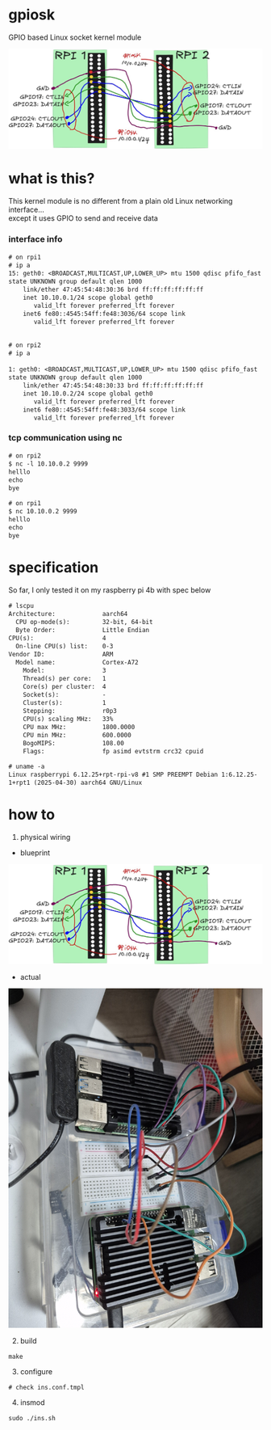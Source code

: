 # gpiosk

GPIO based Linux socket kernel module

![thumbnail](docs/blueprint.jpg)

# what is this?

This kernel module is no different from a plain old Linux networking interface...\
except it uses GPIO to send and receive data

### interface info

```shell
# on rpi1
# ip a
15: geth0: <BROADCAST,MULTICAST,UP,LOWER_UP> mtu 1500 qdisc pfifo_fast state UNKNOWN group default qlen 1000
    link/ether 47:45:54:48:30:36 brd ff:ff:ff:ff:ff:ff
    inet 10.10.0.1/24 scope global geth0
       valid_lft forever preferred_lft forever
    inet6 fe80::4545:54ff:fe48:3036/64 scope link 
       valid_lft forever preferred_lft forever

```

```shell

# on rpi2
# ip a

1: geth0: <BROADCAST,MULTICAST,UP,LOWER_UP> mtu 1500 qdisc pfifo_fast state UNKNOWN group default qlen 1000
    link/ether 47:45:54:48:30:33 brd ff:ff:ff:ff:ff:ff
    inet 10.10.0.2/24 scope global geth0
       valid_lft forever preferred_lft forever
    inet6 fe80::4545:54ff:fe48:3033/64 scope link 
       valid_lft forever preferred_lft forever

```

### tcp communication using nc
```shell
# on rpi2
$ nc -l 10.10.0.2 9999
helllo
echo
bye
```

```shell
# on rpi1
$ nc 10.10.0.2 9999
helllo
echo
bye

```

# specification

So far, I only tested it on my raspberry pi 4b with spec below

```shell
# lscpu
Architecture:             aarch64
  CPU op-mode(s):         32-bit, 64-bit
  Byte Order:             Little Endian
CPU(s):                   4
  On-line CPU(s) list:    0-3
Vendor ID:                ARM
  Model name:             Cortex-A72
    Model:                3
    Thread(s) per core:   1
    Core(s) per cluster:  4
    Socket(s):            -
    Cluster(s):           1
    Stepping:             r0p3
    CPU(s) scaling MHz:   33%
    CPU max MHz:          1800.0000
    CPU min MHz:          600.0000
    BogoMIPS:             108.00
    Flags:                fp asimd evtstrm crc32 cpuid
```

```shell
# uname -a
Linux raspberrypi 6.12.25+rpt-rpi-v8 #1 SMP PREEMPT Debian 1:6.12.25-1+rpt1 (2025-04-30) aarch64 GNU/Linux
```

# how to

1. physical wiring

- blueprint

![blueprint](docs/blueprint.jpg)

- actual

![actual](docs/actual.jpg)

2. build

```shell
make
```

3. configure

```shell
# check ins.conf.tmpl
```

4. insmod

```shell
sudo ./ins.sh
```

